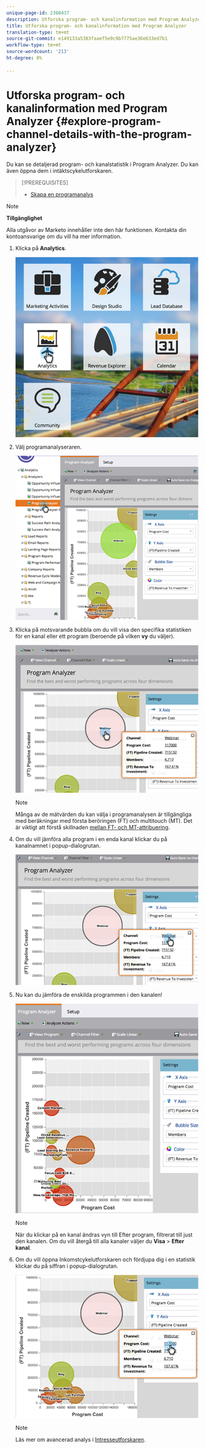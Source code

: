 ```yaml
---
unique-page-id: 2360437
description: Utforska program- och kanalinformation med Program Analyzer - Marketo Docs - Produktdokumentation
title: Utforska program- och kanalinformation med Program Analyzer
translation-type: tm+mt
source-git-commit: e149133a5383faaef5e9c9b7775ae36e633ed7b1
workflow-type: tm+mt
source-wordcount: '213'
ht-degree: 0%

---
```



# Utforska program- och kanalinformation med Program Analyzer {#explore-program-channel-details-with-the-program-analyzer}

Du kan se detaljerad program- och kanalstatistik i Program Analyzer. Du kan även öppna dem i intäktscykelutforskaren.

>[!PREREQUISITES]
>
>* [Skapa en programanalys](create-a-program-analyzer.md)


>[!NOTE]
>
>**Tillgänglighet**
>
>Alla utgåvor av Marketo innehåller inte den här funktionen. Kontakta din kontoansvarige om du vill ha mer information.

1. Klicka på **Analytics**.

   ![](assets/image2015-4-28-12-3a54-3a47.png)

1. Välj programanalyseraren.

   ![](assets/image2015-4-28-12-3a56-3a46.png)

1. Klicka på motsvarande bubbla om du vill visa den specifika statistiken för en kanal eller ett program (beroende på vilken **vy** du väljer).

   ![](assets/image2015-4-28-12-3a57-3a14.png)

   >[!NOTE]
   >
   >Många av de mätvärden du kan välja i programanalysen är tillgängliga med beräkningar med första beröringen (FT) och multitouch (MT). Det är viktigt att förstå skillnaden [mellan FT- och MT-attribuering](/help/marketo/product-docs/reporting/revenue-cycle-analytics/revenue-tools/attribution/understanding-attribution.md).

1. Om du vill jämföra alla program i en enda kanal klickar du på kanalnamnet i popup-dialogrutan.

   ![](assets/image2015-4-28-12-3a59-3a36.png)

1. Nu kan du jämföra de enskilda programmen i den kanalen!

   ![](assets/image2015-4-28-13-3a0-3a14.png)

   >[!NOTE]
   >
   >När du klickar på en kanal ändras vyn till Efter program, filtrerat till just den kanalen. Om du vill återgå till alla kanaler väljer du **Visa** > **Efter kanal**.

1. Om du vill öppna Inkomstcykelutforskaren och fördjupa dig i en statistik klickar du på siffran i popup-dialogrutan.

   ![](assets/image2015-4-28-13-3a1-3a35.png)

   >[!NOTE]
   >
   >Läs mer om avancerad analys i [Intresseutforskaren](http://docs.marketo.com/display/docs/revenue+explorer).
